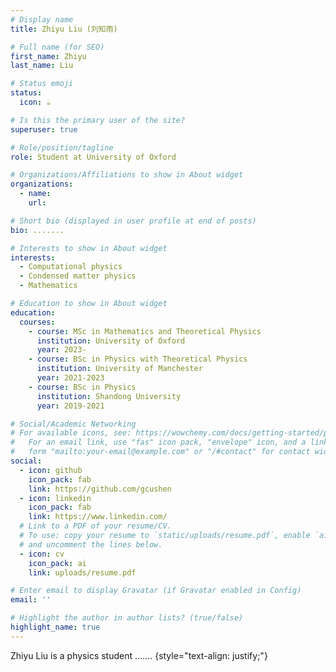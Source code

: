 ```yaml
---
# Display name
title: Zhiyu Liu (刘知雨)

# Full name (for SEO)
first_name: Zhiyu
last_name: Liu

# Status emoji
status:
  icon: ☕️

# Is this the primary user of the site?
superuser: true

# Role/position/tagline
role: Student at University of Oxford

# Organizations/Affiliations to show in About widget
organizations:
  - name: 
    url:

# Short bio (displayed in user profile at end of posts)
bio: .......

# Interests to show in About widget
interests:
  - Computational physics
  - Condensed matter physics
  - Mathematics

# Education to show in About widget
education:
  courses:
    - course: MSc in Mathematics and Theoretical Physics
      institution: University of Oxford
      year: 2023-
    - course: BSc in Physics with Theoretical Physics
      institution: University of Manchester
      year: 2021-2023
    - course: BSc in Physics
      institution: Shandong University
      year: 2019-2021

# Social/Academic Networking
# For available icons, see: https://wowchemy.com/docs/getting-started/page-builder/#icons
#   For an email link, use "fas" icon pack, "envelope" icon, and a link in the
#   form "mailto:your-email@example.com" or "/#contact" for contact widget.
social:
  - icon: github
    icon_pack: fab
    link: https://github.com/gcushen
  - icon: linkedin
    icon_pack: fab
    link: https://www.linkedin.com/
  # Link to a PDF of your resume/CV.
  # To use: copy your resume to `static/uploads/resume.pdf`, enable `ai` icons in `params.yaml`,
  # and uncomment the lines below.
  - icon: cv
    icon_pack: ai
    link: uploads/resume.pdf

# Enter email to display Gravatar (if Gravatar enabled in Config)
email: ''

# Highlight the author in author lists? (true/false)
highlight_name: true
---
```


Zhiyu Liu is a physics student .......
{style="text-align: justify;"}
